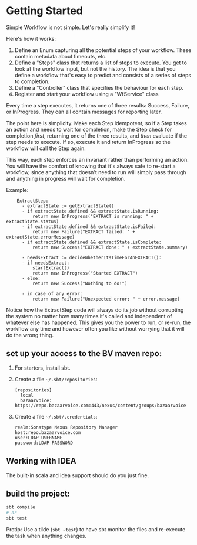 Getting Started
===============

Simple Workflow is not simple. Let's really simplify it!

Here's how it works:

1. Define an Enum capturing all the potential steps of your workflow. These contain metadata about timeouts, etc.
2. Define a "Steps" class that returns a list of steps to execute. You get to look at the workflow input, but 
   not the history. The idea is that you define a workflow that's easy to predict and consists of a series of steps
   to completion.
3. Define a "Controller" class that specifies the behaviour for each step.
4. Register and start your workflow using a "WfService" class

Every time a step executes, it returns one of three results: Success, Failure, or InProgress. They can all contain
messages for reporting later.

The point here is simplicity. Make each Step idempotent, so if a Step takes an action and needs to wait for completion,
make the Step check for completion _first_, returning one of the three results, and _then_ evaluate if the step needs
to execute. If so, execute it and return InProgress so the workflow will call the Step again.

This way, each step enforces an invariant rather than performing an action. You will have the comfort of knowing that
it's always safe to re-start a workflow, since anything that doesn't need to run will simply pass through and anything
in progress will wait for completion.

Example:
        
        ExtractStep:
          - extractState := getExtractState()
          - if extractState.defined && extractState.isRunning:
              return new InProgress("EXTRACT is running: " + extractState.status)
          - if extractState.defined && extractState.isFailed:
              return new Failure("EXTRACT failed: " + extractState.errorMessage)
          - if extractState.defined && extractState.isComplete:
              return new Success("EXTRACT done: " + extractState.summary)

          - needsExtract := decideWhetherItsTimeForAnEXTRACT():
          - if needsExtract:
              startExtract()
              return new InProgress("Started EXTRACT")
          - else:
              return new Success("Nothing to do!")

          - in case of any error:
              return new Failure("Unexpected error: " + error.message)
              
Notice how the ExtractStep code will always do its job without corrupting the system no matter how many times it's called
and independent of whatever else has happened. This gives you the power to run, or re-run, the workflow any time
and however often you like without worrying that it will do the wrong thing.
              

set up your access to the BV maven repo:
--------------------

1. For starters, install sbt.
1. Create a file ```~/.sbt/repositories```:

    ```
    [repositories]
      local
      bazaarvoice: https://repo.bazaarvoice.com:443/nexus/content/groups/bazaarvoice
    ```
    
1. Create a file ```~/.sbt/.credentials```:

    ```
    realm:Sonatype Nexus Repository Manager
    host:repo.bazaarvoice.com
    user:LDAP USERNAME
    password:LDAP PASSWORD
    ```

Working with IDEA
--------------------

The built-in scala and idea support should do you just fine.

build the project:
--------------------

```bash
sbt compile
# or
sbt test
```

Protip: Use a tilde (`sbt ~test`) to have sbt monitor the files and re-execute the task when anything changes.

